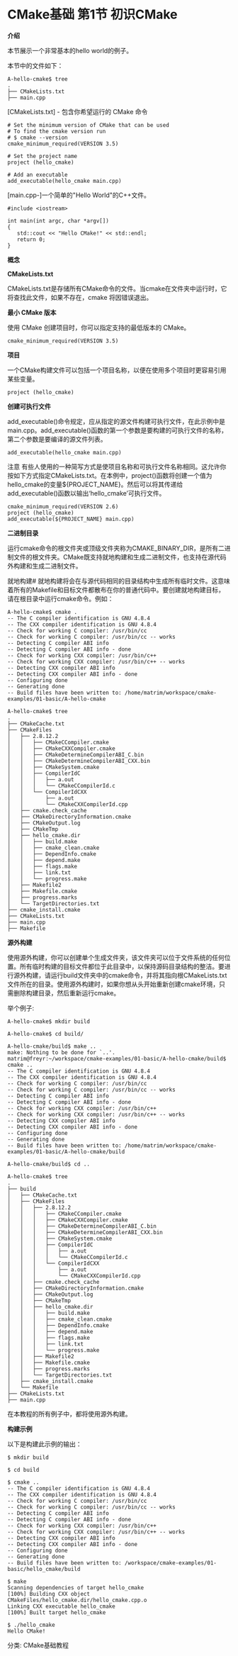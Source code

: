 
# CMake基础 第1节 初识CMake #

**介绍**

本节展示一个非常基本的hello world的例子。

本节中的文件如下：

```
A-hello-cmake$ tree
.
├── CMakeLists.txt
├── main.cpp
```

[CMakeLists.txt] - 包含你希望运行的 CMake 命令

```
# Set the minimum version of CMake that can be used
# To find the cmake version run
# $ cmake --version
cmake_minimum_required(VERSION 3.5)

# Set the project name
project (hello_cmake)

# Add an executable
add_executable(hello_cmake main.cpp)
```

[main.cpp-]一个简单的"Hello World"的C++文件。

```
#include <iostream>

int main(int argc, char *argv[])
{
   std::cout << "Hello CMake!" << std::endl;
   return 0;
}
```

**概念**

**CMakeLists.txt**

CMakeLists.txt是存储所有CMake命令的文件。当cmake在文件夹中运行时，它将查找此文件，如果不存在，cmake 将因错误退出。

**最小 CMake 版本**

使用 CMake 创建项目时，你可以指定支持的最低版本的 CMake。

    cmake_minimum_required(VERSION 3.5)

**项目**

一个CMake构建文件可以包括一个项目名称，以便在使用多个项目时更容易引用某些变量。

	project (hello_cmake)

**创建可执行文件**

add_executable()命令规定，应从指定的源文件构建可执行文件，在此示例中是main.cpp。add_executable()函数的第一个参数是要构建的可执行文件的名称，第二个参数是要编译的源文件列表。

    add_executable(hello_cmake main.cpp)

注意	有些人使用的一种简写方式是使项目名称和可执行文件名称相同。这允许你按如下方式指定CMakeLists.txt。在本例中，project()函数将创建一个值为hello_cmake的变量${PROJECT_NAME}。然后可以将其传递给add_executable()函数以输出‘hello_cmake’可执行文件。


    cmake_minimum_required(VERSION 2.6)
    project (hello_cmake)
    add_executable(${PROJECT_NAME} main.cpp)

**二进制目录**

运行cmake命令的根文件夹或顶级文件夹称为CMAKE_BINARY_DIR，是所有二进制文件的根文件夹。CMake既支持就地构建和生成二进制文件，也支持在源代码外构建和生成二进制文件。

就地构建#
就地构建将会在与源代码相同的目录结构中生成所有临时文件。这意味着所有的Makefile和目标文件都散布在你的普通代码中。要创建就地构建目标，请在根目录中运行cmake命令。例如：

```
A-hello-cmake$ cmake .
-- The C compiler identification is GNU 4.8.4
-- The CXX compiler identification is GNU 4.8.4
-- Check for working C compiler: /usr/bin/cc
-- Check for working C compiler: /usr/bin/cc -- works
-- Detecting C compiler ABI info
-- Detecting C compiler ABI info - done
-- Check for working CXX compiler: /usr/bin/c++
-- Check for working CXX compiler: /usr/bin/c++ -- works
-- Detecting CXX compiler ABI info
-- Detecting CXX compiler ABI info - done
-- Configuring done
-- Generating done
-- Build files have been written to: /home/matrim/workspace/cmake-examples/01-basic/A-hello-cmake

A-hello-cmake$ tree
.
├── CMakeCache.txt
├── CMakeFiles
│   ├── 2.8.12.2
│   │   ├── CMakeCCompiler.cmake
│   │   ├── CMakeCXXCompiler.cmake
│   │   ├── CMakeDetermineCompilerABI_C.bin
│   │   ├── CMakeDetermineCompilerABI_CXX.bin
│   │   ├── CMakeSystem.cmake
│   │   ├── CompilerIdC
│   │   │   ├── a.out
│   │   │   └── CMakeCCompilerId.c
│   │   └── CompilerIdCXX
│   │       ├── a.out
│   │       └── CMakeCXXCompilerId.cpp
│   ├── cmake.check_cache
│   ├── CMakeDirectoryInformation.cmake
│   ├── CMakeOutput.log
│   ├── CMakeTmp
│   ├── hello_cmake.dir
│   │   ├── build.make
│   │   ├── cmake_clean.cmake
│   │   ├── DependInfo.cmake
│   │   ├── depend.make
│   │   ├── flags.make
│   │   ├── link.txt
│   │   └── progress.make
│   ├── Makefile2
│   ├── Makefile.cmake
│   ├── progress.marks
│   └── TargetDirectories.txt
├── cmake_install.cmake
├── CMakeLists.txt
├── main.cpp
├── Makefile
```

**源外构建**

使用源外构建，你可以创建单个生成文件夹，该文件夹可以位于文件系统的任何位置。所有临时构建的目标文件都位于此目录中，以保持源码目录结构的整洁。要进行源外构建，请运行build文件夹中的cmake命令，并将其指向根CMakeLists.txt文件所在的目录。使用源外构建时，如果你想从头开始重新创建cmake环境，只需删除构建目录，然后重新运行cmake。

举个例子:

```
A-hello-cmake$ mkdir build

A-hello-cmake$ cd build/

A-hello-cmake/build$ make ..
make: Nothing to be done for `..'.
matrim@freyr:~/workspace/cmake-examples/01-basic/A-hello-cmake/build$ cmake ..
-- The C compiler identification is GNU 4.8.4
-- The CXX compiler identification is GNU 4.8.4
-- Check for working C compiler: /usr/bin/cc
-- Check for working C compiler: /usr/bin/cc -- works
-- Detecting C compiler ABI info
-- Detecting C compiler ABI info - done
-- Check for working CXX compiler: /usr/bin/c++
-- Check for working CXX compiler: /usr/bin/c++ -- works
-- Detecting CXX compiler ABI info
-- Detecting CXX compiler ABI info - done
-- Configuring done
-- Generating done
-- Build files have been written to: /home/matrim/workspace/cmake-examples/01-basic/A-hello-cmake/build

A-hello-cmake/build$ cd ..

A-hello-cmake$ tree
.
├── build
│   ├── CMakeCache.txt
│   ├── CMakeFiles
│   │   ├── 2.8.12.2
│   │   │   ├── CMakeCCompiler.cmake
│   │   │   ├── CMakeCXXCompiler.cmake
│   │   │   ├── CMakeDetermineCompilerABI_C.bin
│   │   │   ├── CMakeDetermineCompilerABI_CXX.bin
│   │   │   ├── CMakeSystem.cmake
│   │   │   ├── CompilerIdC
│   │   │   │   ├── a.out
│   │   │   │   └── CMakeCCompilerId.c
│   │   │   └── CompilerIdCXX
│   │   │       ├── a.out
│   │   │       └── CMakeCXXCompilerId.cpp
│   │   ├── cmake.check_cache
│   │   ├── CMakeDirectoryInformation.cmake
│   │   ├── CMakeOutput.log
│   │   ├── CMakeTmp
│   │   ├── hello_cmake.dir
│   │   │   ├── build.make
│   │   │   ├── cmake_clean.cmake
│   │   │   ├── DependInfo.cmake
│   │   │   ├── depend.make
│   │   │   ├── flags.make
│   │   │   ├── link.txt
│   │   │   └── progress.make
│   │   ├── Makefile2
│   │   ├── Makefile.cmake
│   │   ├── progress.marks
│   │   └── TargetDirectories.txt
│   ├── cmake_install.cmake
│   └── Makefile
├── CMakeLists.txt
├── main.cpp
```

在本教程的所有例子中，都将使用源外构建。

**构建示例**

以下是构建此示例的输出：

```
$ mkdir build

$ cd build

$ cmake ..
-- The C compiler identification is GNU 4.8.4
-- The CXX compiler identification is GNU 4.8.4
-- Check for working C compiler: /usr/bin/cc
-- Check for working C compiler: /usr/bin/cc -- works
-- Detecting C compiler ABI info
-- Detecting C compiler ABI info - done
-- Check for working CXX compiler: /usr/bin/c++
-- Check for working CXX compiler: /usr/bin/c++ -- works
-- Detecting CXX compiler ABI info
-- Detecting CXX compiler ABI info - done
-- Configuring done
-- Generating done
-- Build files have been written to: /workspace/cmake-examples/01-basic/hello_cmake/build

$ make
Scanning dependencies of target hello_cmake
[100%] Building CXX object CMakeFiles/hello_cmake.dir/hello_cmake.cpp.o
Linking CXX executable hello_cmake
[100%] Built target hello_cmake

$ ./hello_cmake
Hello CMake!
```

分类: CMake基础教程